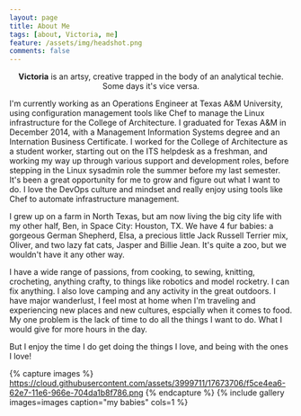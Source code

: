 ```yaml
---
layout: page
title: About Me
tags: [about, Victoria, me]
feature: /assets/img/headshot.png
comments: false
---
```

    
<center><b>Victoria</b> is an artsy, creative trapped in the body of an analytical techie. Some days it's vice versa.</center>


I'm currently working as an Operations Engineer at Texas A&M University, using configuration management tools like Chef to manage the Linux infrastructure for the College of Architecture. I graduated for Texas A&M in December 2014, with a Management Information Systems 
degree and an Internation Business Certificate. I worked for the College of Architecture as a student worker, 
starting out on the ITS helpdesk as a freshman, and working my way up through various support and development 
roles, before stepping in the Linux sysadmin role the summer before my last semester. It's been a great opportunity 
for me to grow and figure out what I want to do. I love the DevOps culture and mindset and really enjoy using 
tools like Chef to automate infrastructure management.

I grew up on a farm in North Texas, but am now living the big city life with my other half, Ben, in Space City: Houston, TX. 
We have 4 fur babies: a gorgeous German Shepherd, Elsa, a precious little Jack Russell Terrier mix, Oliver, 
and two lazy fat cats, Jasper and Billie Jean. It's quite a zoo, but we wouldn't have it any other way.

I have a wide range of passions, from cooking, to sewing, knitting, crocheting, anything crafty, 
to things like robotics and model rocketry. I can fix anything. I also love camping and any activity 
in the great outdoors. I have major wanderlust, I feel most at home when I'm traveling and experiencing new places 
and new cultures, espcially when it comes to food. My one problem is the lack of time to do all the things I want to do. What I would give for more 
hours in the day.

But I enjoy the time I do get doing the things I love, and being with the ones I love!


{% capture images %}
    https://cloud.githubusercontent.com/assets/3999711/17673706/f5ce4ea6-62e7-11e6-966e-704da1b8f786.png
{% endcapture %}
{% include gallery images=images caption="my babies" cols=1 %}
